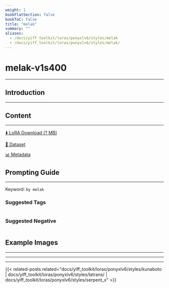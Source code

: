 ```yaml
---
weight: 1
bookFlatSection: false
bookToC: false
title: "melak"
summary: ""
aliases:
  - /docs/yiff_toolkit/loras/ponyxlv6/styles/melak
  - /docs/yiff_toolkit/loras/ponyxlv6/styles/melak/
---
```


<!--markdownlint-disable MD025 MD033 -->

# melak-v1s400

---

## Introduction

---

## Content

---

[⬇️ LoRA Download (? MB)]()

[📐 Dataset]()

[📊 Metadata]()

## Prompting Guide

---

Keyword: `by melak`

### Suggested Tags

```md
```

### Suggested Negative

```md
```

## Example Images

---

<div class="image-grid">
  <div class="image-grid-container">
    <a href="">
    </a>
    <a href="">
    </a>
  </div>
</div>

---

---

{{< related-posts related="docs/yiff_toolkit/loras/ponyxlv6/styles/kunaboto | docs/yiff_toolkit/loras/ponyxlv6/styles/latrans/ | docs/yiff_toolkit/loras/ponyxlv6/styles/serpent_x" >}}
